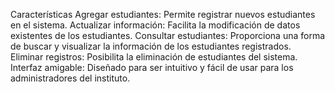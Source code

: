 Características
Agregar estudiantes: Permite registrar nuevos estudiantes en el sistema.
Actualizar información: Facilita la modificación de datos existentes de los estudiantes.
Consultar estudiantes: Proporciona una forma de buscar y visualizar la información de los estudiantes registrados.
Eliminar registros: Posibilita la eliminación de estudiantes del sistema.
Interfaz amigable: Diseñado para ser intuitivo y fácil de usar para los administradores del instituto.

